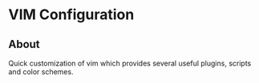 VIM Configuration
=================

About
-----

Quick customization of vim which provides several useful plugins, scripts and color schemes.
